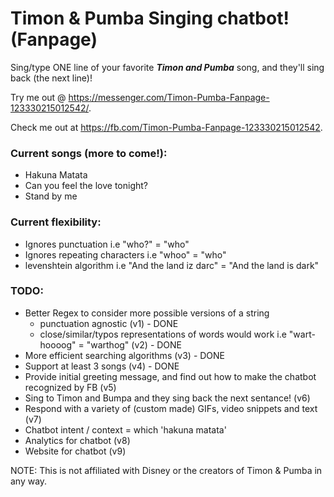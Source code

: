# Timon & Pumba Singing chatbot! (Fanpage)


Sing/type ONE line of your favorite ***Timon and Pumba*** song, and they'll sing back (the next line)!

Try me out @ https://messenger.com/Timon-Pumba-Fanpage-123330215012542/.

Check me out at https://fb.com/Timon-Pumba-Fanpage-123330215012542.

### Current songs (more to come!):
- Hakuna Matata
- Can you feel the love tonight?
- Stand by me

### Current flexibility:
- Ignores punctuation i.e "who?" = "who"
- Ignores repeating characters i.e "whoo" = "who"
- levenshtein algorithm i.e "And the land iz darc" = "And the land is dark"

### TODO:
- Better Regex to consider more possible versions of a string
  - punctuation agnostic (v1) - DONE
  - close/similar/typos representations of words would work i.e "wart-hoooog" = "warthog" (v2) - DONE
- More efficient searching algorithms (v3) - DONE
- Support at least 3 songs (v4) - DONE
- Provide initial greeting message, and find out how to make the chatbot recognized by FB (v5)
- Sing to Timon and Bumpa and they sing back the next sentance! (v6)
- Respond with a variety of (custom made) GIFs, video snippets and text (v7)
- Chatbot intent / context = which 'hakuna matata'
- Analytics for chatbot (v8)
- Website for chatbot (v9)


NOTE: This is not affiliated with Disney or the creators of Timon & Pumba in any way.
